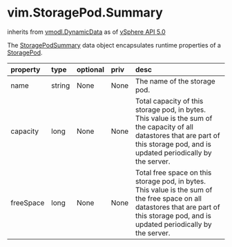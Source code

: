 vim.StoragePod.Summary
======================
inherits from [vmodl.DynamicData](docs/vmodl.DynamicData.md)
as of [vSphere API 5.0](vim.version.md#vim.version.version7)


The <a href="vim.StoragePod.Summary.md">StoragePodSummary</a> data object   encapsulates runtime properties of a <a href="vim.StoragePod.md">StoragePod</a>.   <p>

| property | type | optional | priv | desc |
|:---------|:-----|:---------|:-----|:-----|
| name | string | None | None | The name of the storage pod. |
| capacity | long | None | None | Total capacity of this storage pod, in bytes. This value is the sum of the   capacity of all datastores that are part of this storage pod, and is updated   periodically by the server. |
| freeSpace | long | None | None | Total free space on this storage pod, in bytes. This value is the sum of the   free space on all datastores that are part of this storage pod, and is updated   periodically by the server. |


